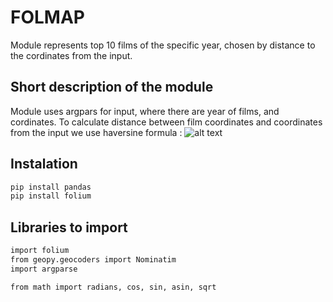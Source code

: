 # FOLMAP
Module represents top 10 films of the specific year, chosen by distance to the cordinates from the input.

## Short description of the module
Module uses argpars for input, where there are year of films, and cordinates.
To calculate distance between film coordinates and coordinates from the input we use haversine formula : 
![alt text](https://user-images.githubusercontent.com/2789198/27240436-e9a459da-52d4-11e7-8f84-f96d0b312859.png)

## Instalation
```bash
pip install pandas
pip install folium
```

## Libraries to import
```bash
import folium
from geopy.geocoders import Nominatim
import argparse

from math import radians, cos, sin, asin, sqrt
```

